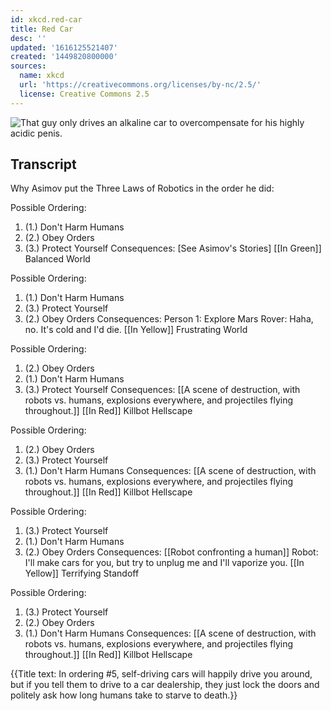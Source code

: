 ```yaml
---
id: xkcd.red-car
title: Red Car
desc: ''
updated: '1616125521407'
created: '1449820800000'
sources:
  name: xkcd
  url: 'https://creativecommons.org/licenses/by-nc/2.5/'
  license: Creative Commons 2.5
---
```

![That guy only drives an alkaline car to overcompensate for his highly acidic penis.](https://imgs.xkcd.com/comics/red_car.png)

## Transcript
Why Asimov put the Three Laws of Robotics in the order he did:

Possible Ordering:
1. (1.) Don't Harm Humans
2. (2.) Obey Orders
3. (3.) Protect Yourself 
Consequences:
[See Asimov's Stories]
[[In Green]] Balanced World

Possible Ordering:
1. (1.) Don't Harm Humans
2. (3.) Protect Yourself 
3. (2.) Obey Orders
Consequences:
Person 1: Explore Mars
Rover: Haha, no. It's cold and I'd die.
[[In Yellow]] Frustrating World

Possible Ordering:
1. (2.) Obey Orders
2. (1.) Don't Harm Humans
3. (3.) Protect Yourself 
Consequences:
[[A scene of destruction, with robots vs. humans, explosions everywhere, and projectiles flying throughout.]]
[[In Red]] Killbot Hellscape

Possible Ordering:
1. (2.) Obey Orders
2. (3.) Protect Yourself 
3. (1.) Don't Harm Humans
Consequences:
[[A scene of destruction, with robots vs. humans, explosions everywhere, and projectiles flying throughout.]]
[[In Red]] Killbot Hellscape

Possible Ordering:
1. (3.) Protect Yourself 
2. (1.) Don't Harm Humans
3. (2.) Obey Orders
Consequences:
[[Robot confronting a human]]
Robot: I'll make cars for you, but try to unplug me and I'll vaporize you.
[[In Yellow]] Terrifying Standoff

Possible Ordering:
1. (3.) Protect Yourself 
2. (2.) Obey Orders
3. (1.) Don't Harm Humans
Consequences:
[[A scene of destruction, with robots vs. humans, explosions everywhere, and projectiles flying throughout.]]
[[In Red]] Killbot Hellscape


{{Title text: In ordering #5, self-driving cars will happily drive you around, but if you tell them to drive to a car dealership, they just lock the doors and politely ask how long humans take to starve to death.}}
